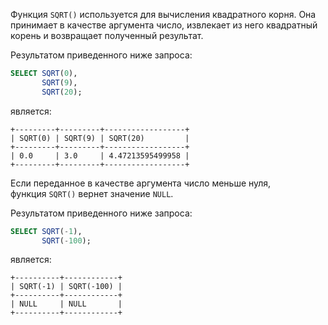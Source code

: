 Функция `SQRT()` используется для вычисления квадратного корня. Она принимает в качестве аргумента число, извлекает из него квадратный корень и возвращает полученный результат.

Результатом приведенного ниже запроса:

```sql
SELECT SQRT(0),
       SQRT(9),
       SQRT(20);
```

является:

```no-highlight
+---------+---------+------------------+
| SQRT(0) | SQRT(9) | SQRT(20)         |
+---------+---------+------------------+
| 0.0     | 3.0     | 4.47213595499958 |
+---------+---------+------------------+
```

Если переданное в качестве аргумента число меньше нуля, функция `SQRT()` вернет значение `NULL`.

Результатом приведенного ниже запроса:

```sql
SELECT SQRT(-1),
       SQRT(-100);
```

является:

```no-highlight
+----------+------------+
| SQRT(-1) | SQRT(-100) |
+----------+------------+
| NULL     | NULL       |
+----------+------------+
```